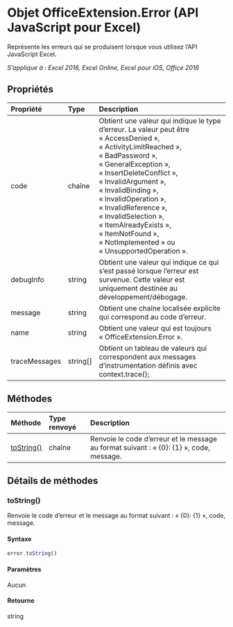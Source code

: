 # Objet OfficeExtension.Error (API JavaScript pour Excel)

Représente les erreurs qui se produisent lorsque vous utilisez l’API JavaScript Excel.

_S’applique à : Excel 2016, Excel Online, Excel pour iOS, Office 2016_

## Propriétés
| Propriété     | Type   |Description
|:---------------|:--------|:----------|
|code|chaîne|Obtient une valeur qui indique le type d’erreur. La valeur peut être « AccessDenied », « ActivityLimitReached », « BadPassword », « GeneralException », « InsertDeleteConflict », « InvalidArgument », « InvalidBinding », « InvalidOperation », « InvalidReference », « InvalidSelection », « ItemAlreadyExists », « ItemNotFound », « NotImplemented » ou « UnsupportedOperation ». |
|debugInfo|string|Obtient une valeur qui indique ce qui s’est passé lorsque l’erreur est survenue. Cette valeur est uniquement destinée au développement/débogage.  |
|message |string| Obtient une chaîne localisée explicite qui correspond au code d’erreur.|
|name |string| Obtient une valeur qui est toujours « OfficeExtension.Error ». |
|traceMessages |string[]| Obtient un tableau de valeurs qui correspondent aux messages d’instrumentation définis avec context.trace(); |

## Méthodes

| Méthode           | Type renvoyé    |Description|
|:---------------|:--------|:----------|
|[toString()](#tostring)|chaîne|Renvoie le code d’erreur et le message au format suivant : « {0}: {1} », code, message.|

## Détails de méthodes

### toString()
Renvoie le code d’erreur et le message au format suivant : « {0}: {1} », code, message.

#### Syntaxe
```js
error.toString()
```

#### Paramètres
Aucun

#### Retourne
string
